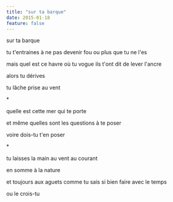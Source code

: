 ```yaml
---
title: "sur ta barque"
date: 2015-01-18
feature: false
---
```


sur ta barque

tu t'entraines à ne pas devenir fou
ou plus que tu ne l'es

mais quel est ce havre où tu vogue
ils t'ont dit de lever l'ancre

alors tu dérives

tu lâche prise au vent

\*

quelle est cette mer qui te porte

et même
quelles sont les questions à te poser

voire
dois-tu t'en poser

\*

tu laisses la main au vent
au courant

en somme à la nature

et toujours aux aguets
comme tu sais si bien faire avec le temps

ou le crois-tu
